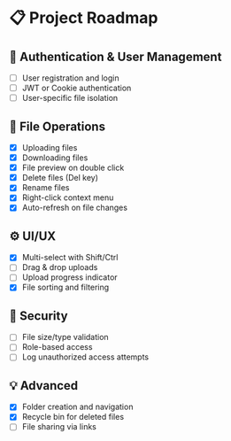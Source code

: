 # 📋 Project Roadmap

## 🔑 Authentication & User Management
- [ ] User registration and login
- [ ] JWT or Cookie authentication
- [ ] User-specific file isolation

## 📁 File Operations
- [x] Uploading files
- [x] Downloading files
- [x] File preview on double click
- [x] Delete files (Del key)
- [x] Rename files
- [x] Right-click context menu
- [x] Auto-refresh on file changes

## ⚙️ UI/UX
- [x] Multi-select with Shift/Ctrl
- [ ] Drag & drop uploads
- [ ] Upload progress indicator
- [x] File sorting and filtering

## 🔐 Security
- [ ] File size/type validation
- [ ] Role-based access
- [ ] Log unauthorized access attempts

## 💡 Advanced
- [x] Folder creation and navigation
- [x] Recycle bin for deleted files
- [ ] File sharing via links
